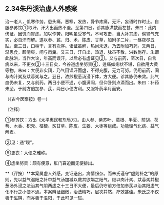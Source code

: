 ## 2.34朱丹溪治虚人外感案

治一老人，饥寒作劳。患头痛，恶寒，发热，骨节疼痛，无汗，妄语时作时止。自服参苏饮①取汗，汗大出而热不退。至第四日，诊其脉洪数而左甚。朱曰：此内伤证，因饥而胃虚。加以作劳。阳明虽受寒气，不可攻击，当大补其虚，俟胃气充实，必自汗而解。遂以参、芪、归、术、陈皮、甘草，加附子二片，一昼夜尽五贴。至三日，口稍干，言有次序。诸证虽解，热尚未退，乃去附加芍药。又两日，渐思食，颇清爽，间与肉羹。又三日，汗自出，热退，脉虽不散，洪数尚存。朱谓此脉洪，当作大论，年高而误汗，以后必有虚证见②。又与前药，至次日，自言病以来，不更衣③十三日矣，今谷道虚坐努责④，迸痛如痢状不堪，自欲用大黄等物。朱曰：大便非实闭，乃气因误汗而虚，不得充腹，无力可努。仍用前药，间与肉汁粥及苁蓉粥与之。翌日，浓煎椒葱汤浸下体，方大便。诊其脉仍未敛。此气血仍未复，又与前药。两日小便不通，小腹满闷，但仰卧则点滴而出。朱曰：补药未至，于前方倍加参、芪，两日小便方利。又服补药半月而安。

（《古今医案按》卷一）

〔注释〕

①参苏饮：方出《太平惠民和剂局方》。由人参、紫苏叶、葛根、半夏、前胡、茯苓、木香、枳壳、桔梗、炙甘草、陈皮、生姜、大枣等组成。功能理气化痰、益气解表。

②见：通“现”。

⑨更衣：大便之雅称。

④虚坐努责：颇有便意，肛门窘迫而无便排出。

**〔评按〕**本案属虚人外感。变证迭出，病情纷杂。而朱氏谨守“虚则补之”的原则，先以益气温阳之补中益气汤加减以救其欲竭之阳气。继以肉汁粥、苁蓉粥并椒葱汤外浸之法治其气阴两虚之十三日不大便，最后仍守前方倍加参芪以治其阳虚气化不行之小便不通。本案辨证细微，治法精巧，层次井然，疗效甚佳。朱氏之不仅善于滋阴，而亦善于温阳，于此可见一斑。

